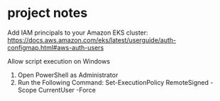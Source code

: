 # project notes 

Add IAM principals to your Amazon EKS cluster:
https://docs.aws.amazon.com/eks/latest/userguide/auth-configmap.html#aws-auth-users

Allow script execution on Windows
1. Open PowerShell as Administrator
2. Run the Following Command:
Set-ExecutionPolicy RemoteSigned -Scope CurrentUser -Force
